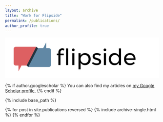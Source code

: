 ```yaml
---
layout: archive
title: "Work for Flipside"
permalink: /publications/
author_profile: true
---
```


![alt text](/images/flipsidelog.png?raw=true)

{% if author.googlescholar %}
  You can also find my articles on <u><a href="{{author.googlescholar}}">my Google Scholar profile</a>.</u>
{% endif %}

{% include base_path %}

{% for post in site.publications reversed %}
    {% include archive-single.html %}
{% endfor %}
